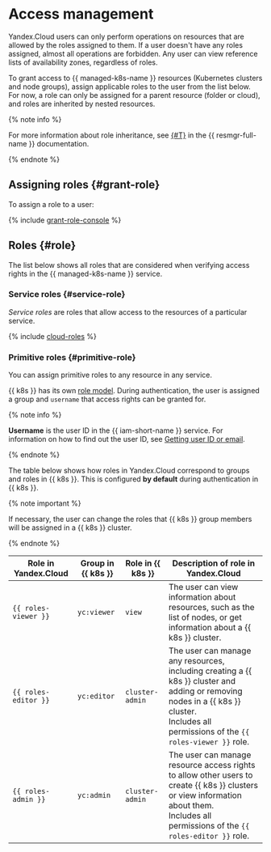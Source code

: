 # Access management

Yandex.Cloud users can only perform operations on resources that are allowed by the roles assigned to them. If a user doesn't have any roles assigned, almost all operations are forbidden. Any user can view reference lists of availability zones, regardless of roles.

To grant access to {{ managed-k8s-name }} resources (Kubernetes clusters and node groups), assign applicable roles to the user from the list below. For now, a role can only be assigned for a parent resource (folder or cloud), and roles are inherited by nested resources.

{% note info %}

For more information about role inheritance, see [{#T}](../../resource-manager/concepts/resources-hierarchy.md#access-rights-inheritance) in the {{ resmgr-full-name }} documentation.

{% endnote %}

## Assigning roles {#grant-role}

To assign a role to a user:

{% include [grant-role-console](../../_includes/grant-role-console.md) %}

## Roles {#role}

The list below shows all roles that are considered when verifying access rights in the {{ managed-k8s-name }} service.

### Service roles {#service-role}

_Service roles_ are roles that allow access to the resources of a particular service.

{% include [cloud-roles](../../_includes/cloud-roles.md) %}

### Primitive roles {#primitive-role}

You can assign primitive roles to any resource in any service.

{{ k8s }} has its own [role model](https://kubernetes.io/docs/reference/access-authn-authz/rbac/#default-roles-and-role-bindings). During authentication, the user is assigned a group and `username` that access rights can be granted for.

{% note info %}

**Username** is the user ID in the {{ iam-short-name }} service. For information on how to find out the user ID, see [Getting user ID or email](../../iam/operations/users/get.md).

{% endnote %}

The table below shows how roles in Yandex.Cloud correspond to groups and roles in {{ k8s }}. This is configured **by default** during authentication in {{ k8s }}.

{% note important %}

If necessary, the user can change the roles that {{ k8s }} group members will be assigned in a {{ k8s }} cluster.

{% endnote %}

| Role in Yandex.Cloud | Group in {{ k8s }} | Role in {{ k8s }} | Description of role in Yandex.Cloud |
| ---- | ---- | ---- | ---- |
| `{{ roles-viewer }}` | `yc:viewer` | `view` | The user can view information about resources, such as the list of nodes, or get information about a {{ k8s }} cluster. |
| `{{ roles-editor }}` | `yc:editor` | `cluster-admin` | The user can manage any resources, including creating a {{ k8s }} cluster and adding or removing nodes in a {{ k8s }} cluster.<br/> Includes all permissions of the `{{ roles-viewer }}` role. |
| `{{ roles-admin }}` | `yc:admin` | `cluster-admin` | The user can manage resource access rights to allow other users to create {{ k8s }} clusters or view information about them.<br/> Includes all permissions of the `{{ roles-editor }}` role. |

